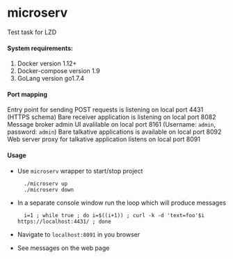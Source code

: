 # microserv
Test task for LZD

#### System requirements:
1. Docker version 1.12+
2. Docker-compose version 1.9
3. GoLang version go1.7.4

#### Port mapping
Entry point for sending POST requests is listening on local port 4431 (HTTPS schema)
Bare receiver application is listening on local port 8082
Message broker admin UI avalilable on local port 8161 (Username: `admin`, password: `admin`)
Bare talkative applications is  available on local port 8092
Web server proxy for talkative application listens on local port 8091

#### Usage
* Use `microserv` wrapper to start/stop project

        ./microserv up
        ./microserv down
* In a separate console window run the loop which will produce messages

        i=1 ; while true ; do i=$((i+1)) ; curl -k -d 'text=foo'$i https://localhost:4431/ ; done

* Navigate to `localhost:8091` in you browser 
* See messages on the web page

